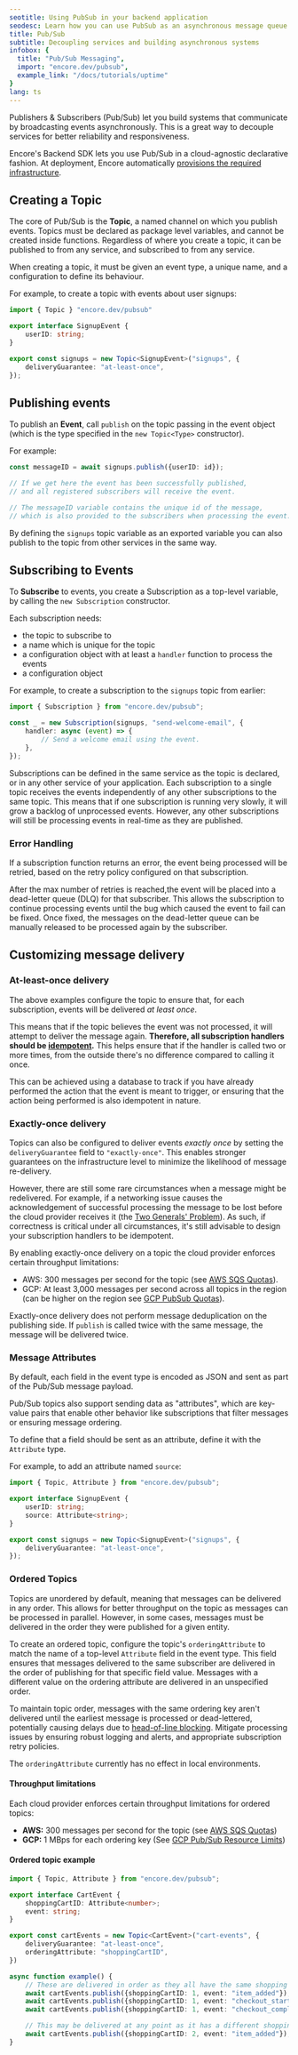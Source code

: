 ```yaml
---
seotitle: Using PubSub in your backend application
seodesc: Learn how you can use PubSub as an asynchronous message queue in your backend application, a great approach for decoupling services for better reliability.
title: Pub/Sub
subtitle: Decoupling services and building asynchronous systems
infobox: {
  title: "Pub/Sub Messaging",
  import: "encore.dev/pubsub",
  example_link: "/docs/tutorials/uptime"
}
lang: ts
---
```


Publishers & Subscribers (Pub/Sub) let you build systems that communicate by broadcasting events asynchronously. This is a great way to decouple services for better reliability and responsiveness.

Encore's Backend SDK lets you use Pub/Sub in a cloud-agnostic declarative fashion. At deployment, Encore automatically [provisions the required infrastructure](/docs/deploy/infra).

## Creating a Topic

The core of Pub/Sub is the **Topic**, a named channel on which you publish events.
Topics must be declared as package level variables, and cannot be created inside functions.
Regardless of where you create a topic, it can be published to from any service, and subscribed to from any service.

When creating a topic, it must be given an event type, a unique name, and a configuration to define its behaviour.

For example, to create a topic with events about user signups:

```ts
import { Topic } "encore.dev/pubsub"

export interface SignupEvent {
    userID: string;
}

export const signups = new Topic<SignupEvent>("signups", {
    deliveryGuarantee: "at-least-once",
});
```

## Publishing events

To publish an **Event**, call `publish` on the topic passing in the event object (which is the type specified in the `new Topic<Type>` constructor).

For example:

```ts
const messageID = await signups.publish({userID: id});

// If we get here the event has been successfully published,
// and all registered subscribers will receive the event.

// The messageID variable contains the unique id of the message,
// which is also provided to the subscribers when processing the event.
```

By defining the `signups` topic variable as an exported variable
you can also publish to the topic from other services in the same way.

## Subscribing to Events

To **Subscribe** to events, you create a Subscription as a top-level variable, by calling the
`new Subscription` constructor.

Each subscription needs:
- the topic to subscribe to
- a name which is unique for the topic
- a configuration object with at least a `handler` function to process the events
- a configuration object

For example, to create a subscription to the `signups` topic from earlier:

```ts
import { Subscription } from "encore.dev/pubsub";

const _ = new Subscription(signups, "send-welcome-email", {
    handler: async (event) => {
        // Send a welcome email using the event.
    },
});
```

Subscriptions can be defined in the same service as the topic is declared, or in any other service of your application. Each
subscription to a single topic receives the events independently of any other subscriptions to the same topic. This means
that if one subscription is running very slowly, it will grow a backlog of unprocessed events.
However, any other subscriptions will still be processing events in real-time as they are published.

### Error Handling

If a subscription function returns an error, the event being processed will be retried, based on the retry policy
configured on that subscription.

After the max number of retries is reached,the event will be placed into a dead-letter queue (DLQ) for that subscriber.
This allows the subscription to continue processing events until the bug which caused the event to fail can be fixed.
Once fixed, the messages on the dead-letter queue can be manually released to be processed again by the subscriber.

## Customizing message delivery

### At-least-once delivery

The above examples configure the topic to ensure that, for each subscription, events will be delivered _at least once_.

This means that if the topic believes the event was not processed, it will attempt to deliver the message again.
**Therefore, all subscription handlers should be [idempotent](https://en.wikipedia.org/wiki/Idempotence#Computer_science_meaning).** This helps ensure that if the handler is called two or more times, from the outside there's no difference compared to calling it once.

This can be achieved using a database to track if you have already performed the action that the event is meant to trigger,
or ensuring that the action being performed is also idempotent in nature.

### Exactly-once delivery

Topics can also be configured to deliver events _exactly once_ by setting the `deliveryGuarantee` field to
`"exactly-once"`. This enables stronger guarantees on the infrastructure level to minimize the likelihood of
message re-delivery.

However, there are still some rare circumstances when a message might be redelivered.  For example, if a networking issue
causes the acknowledgement of successful processing the message to be lost before the cloud provider receives it
(the [Two Generals' Problem](https://en.wikipedia.org/wiki/Two_Generals%27_Problem)).  As such, if correctness is critical
under all circumstances, it's still advisable to design your subscription handlers to be idempotent.

By enabling exactly-once delivery on a topic the cloud provider enforces certain throughput limitations:
- AWS: 300 messages per second for the topic (see [AWS SQS Quotas](https://docs.aws.amazon.com/AWSSimpleQueueService/latest/SQSDeveloperGuide/quotas-messages.html)).
- GCP: At least 3,000 messages per second across all topics in the region (can be higher on the region see [GCP PubSub Quotas](https://cloud.google.com/pubsub/quotas#quotas)).

<Callout type="important">

Exactly-once delivery does not perform message deduplication on the publishing side.
If `publish` is called twice with the same message, the message will be delivered twice.

</Callout>

### Message Attributes

By default, each field in the event type is encoded as JSON and sent as part of the Pub/Sub message payload.

Pub/Sub topics also support sending data as "attributes", which are key-value
pairs that enable other behavior like subscriptions that filter messages
or ensuring message ordering.

To define that a field should be sent as an attribute, define it with the `Attribute` type.

For example, to add an attribute named `source`:

```ts
import { Topic, Attribute } from "encore.dev/pubsub";

export interface SignupEvent {
    userID: string;
    source: Attribute<string>;
}

export const signups = new Topic<SignupEvent>("signups", {
    deliveryGuarantee: "at-least-once",
});
```

### Ordered Topics

Topics are unordered by default, meaning that messages can be delivered in any order. This allows for better throughput on the topic as messages can be processed in parallel. However, in some cases, messages must be delivered in the order they were published for a given entity.

To create an ordered topic, configure the topic's `orderingAttribute` to match the name of a top-level `Attribute` field in the event type. This field ensures that messages delivered to the same subscriber are delivered in the order of publishing for that specific field value. Messages with a different value on the ordering attribute are delivered in an unspecified order.

To maintain topic order, messages with the same ordering key aren't delivered until the earliest message is processed or dead-lettered, potentially causing delays due to [head-of-line blocking](https://en.wikipedia.org/wiki/Head-of-line_blocking). Mitigate processing issues by ensuring robust logging and alerts, and appropriate subscription retry policies.

<Callout type="info">

The `orderingAttribute` currently has no effect in local environments.

</Callout>

#### Throughput limitations

Each cloud provider enforces certain throughput limitations for ordered topics:
- **AWS:** 300 messages per second for the topic (see [AWS SQS Quotas](https://docs.aws.amazon.com/AWSSimpleQueueService/latest/SQSDeveloperGuide/quotas-messages.html))
- **GCP:** 1 MBps for each ordering key (See [GCP Pub/Sub Resource Limits](https://cloud.google.com/pubsub/quotas#resource_limits))

#### Ordered topic example

```ts
import { Topic, Attribute } from "encore.dev/pubsub";

export interface CartEvent {
	shoppingCartID: Attribute<number>;
	event: string;
}

export const cartEvents = new Topic<CartEvent>("cart-events", {
	deliveryGuarantee: "at-least-once",
	orderingAttribute: "shoppingCartID",
})

async function example() {
	// These are delivered in order as they all have the same shopping cart ID
	await cartEvents.publish({shoppingCartID: 1, event: "item_added"});
	await cartEvents.publish({shoppingCartID: 1, event: "checkout_started"});
	await cartEvents.publish({shoppingCartID: 1, event: "checkout_completed"});

	// This may be delivered at any point as it has a different shopping cart ID.
	await cartEvents.publish({shoppingCartID: 2, event: "item_added"});
}
```
